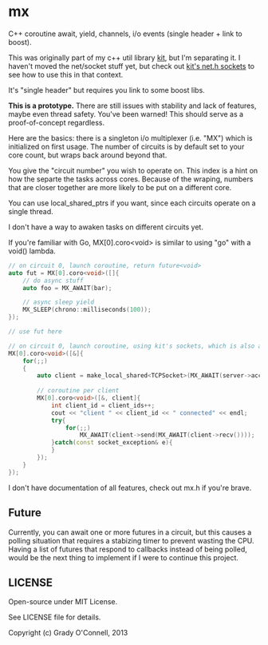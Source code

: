 # mx

C++ coroutine await, yield, channels, i/o events (single header + link to boost).

This was originally part of my c++ util library [kit](https://github.com/flipcoder/kit), but I'm separating it.  I haven't
moved the net/socket stuff yet, but check out [kit's net.h sockets](https://github.com/flipcoder/kit/blob/master/kit/net/net.h) to see how to use this in that context.

It's "single header" but requires you link to some boost libs.

**This is a prototype.** There are still issues with stability and lack of features, maybe even thread safety. You've been warned!
This should serve as a proof-of-concept regardless.

Here are the basics: there is a singleton i/o multiplexer (i.e. "MX") which is initialized on first usage.
The number of circuits is by default set to your core count, but wraps back around beyond that.

You give the "circuit number" you wish to operate on.  This index is a hint on how the separte the tasks across
cores.  Because of the wraping, numbers that are closer together are more likely to be put on a different core.

You can use local_shared_ptrs if you want, since each circuits operate on a single thread.

I don't have a way to awaken tasks on different circuits yet.

If you're familiar with Go, MX[0].coro\<void\> is similar to using "go" with
a void() lambda.

```c++
// on circuit 0, launch coroutine, return future<void>
auto fut = MX[0].coro<void>([]{
    // do async stuff
    auto foo = MX_AWAIT(bar);

    // async sleep yield
    MX_SLEEP(chrono::milliseconds(100));
});

// use fut here

```

```c++
// on circuit 0, launch coroutine, using kit's sockets, which is also a prototype implementation
MX[0].coro<void>([&]{
    for(;;)
    {
        auto client = make_local_shared<TCPSocket>(MX_AWAIT(server->accept()));
        
        // coroutine per client
        MX[0].coro<void>([&, client]{
            int client_id = client_ids++;
            cout << "client " << client_id << " connected" << endl;
            try{
                for(;;)
                    MX_AWAIT(client->send(MX_AWAIT(client->recv())));
            }catch(const socket_exception& e){
            }
        });
    }
});

```

I don't have documentation of all features, check out mx.h if you're brave.

## Future

Currently, you can await one or more futures in a circuit, but this causes a polling situation that requires a stabizing timer
to prevent wasting the CPU.  Having a list of futures that respond to callbacks instead of being polled, would be the next thing
to implement if I were to continue this project.

## LICENSE

Open-source under MIT License.

See LICENSE file for details.

Copyright (c) Grady O'Connell, 2013


